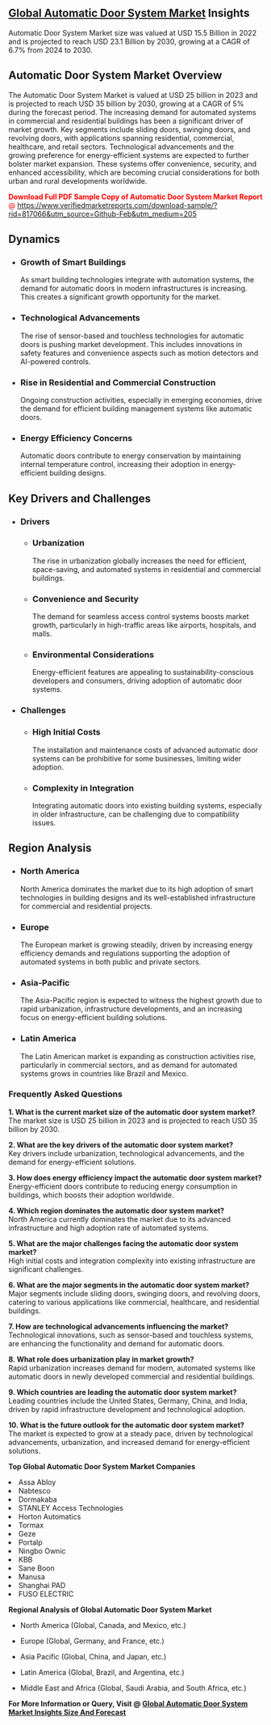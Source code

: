 <h2><a href="https://www.verifiedmarketreports.com/download-sample/?rid=817066&amp;utm_source=Github&amp;utm_medium=205" target="_blank">Global Automatic Door System Market</a> Insights</h2><p>Automatic Door System Market size was valued at USD 15.5 Billion in 2022 and is projected to reach USD 23.1 Billion by 2030, growing at a CAGR of 6.7% from 2024 to 2030.</p><p> <h2>Automatic Door System Market Overview</h2> <p>The Automatic Door System Market is valued at USD 25 billion in 2023 and is projected to reach USD 35 billion by 2030, growing at a CAGR of 5% during the forecast period. The increasing demand for automated systems in commercial and residential buildings has been a significant driver of market growth. Key segments include sliding doors, swinging doors, and revolving doors, with applications spanning residential, commercial, healthcare, and retail sectors. Technological advancements and the growing preference for energy-efficient systems are expected to further bolster market expansion. These systems offer convenience, security, and enhanced accessibility, which are becoming crucial considerations for both urban and rural developments worldwide.</p> <p><p><span class=""><span style="color: #ff0000;"><strong>Download Full PDF Sample Copy of Automatic Door System Market Report</strong> @ </span><a href="https://www.verifiedmarketreports.com/download-sample/?rid=817066&amp;utm_source=Github-Feb&amp;utm_medium=205" target="_blank">https://www.verifiedmarketreports.com/download-sample/?rid=817066&amp;utm_source=Github-Feb&amp;utm_medium=205</a></span></p></p> <h2>Dynamics</h2> <ul> <li><h3>Growth of Smart Buildings</h3> As smart building technologies integrate with automation systems, the demand for automatic doors in modern infrastructures is increasing. This creates a significant growth opportunity for the market.</li> <li><h3>Technological Advancements</h3> The rise of sensor-based and touchless technologies for automatic doors is pushing market development. This includes innovations in safety features and convenience aspects such as motion detectors and AI-powered controls.</li> <li><h3>Rise in Residential and Commercial Construction</h3> Ongoing construction activities, especially in emerging economies, drive the demand for efficient building management systems like automatic doors.</li> <li><h3>Energy Efficiency Concerns</h3> Automatic doors contribute to energy conservation by maintaining internal temperature control, increasing their adoption in energy-efficient building designs.</li> </ul> <h2>Key Drivers and Challenges</h2> <ul> <li><h3>Drivers</h3> <ul> <li><h3>Urbanization</h3> The rise in urbanization globally increases the need for efficient, space-saving, and automated systems in residential and commercial buildings.</li> <li><h3>Convenience and Security</h3> The demand for seamless access control systems boosts market growth, particularly in high-traffic areas like airports, hospitals, and malls.</li> <li><h3>Environmental Considerations</h3> Energy-efficient features are appealing to sustainability-conscious developers and consumers, driving adoption of automatic door systems.</li> </ul> </li> <li><h3>Challenges</h3> <ul> <li><h3>High Initial Costs</h3> The installation and maintenance costs of advanced automatic door systems can be prohibitive for some businesses, limiting wider adoption.</li> <li><h3>Complexity in Integration</h3> Integrating automatic doors into existing building systems, especially in older infrastructure, can be challenging due to compatibility issues.</li> </ul> </li> </ul> <h2>Region Analysis</h2> <ul> <li><h3>North America</h3> North America dominates the market due to its high adoption of smart technologies in building designs and its well-established infrastructure for commercial and residential projects.</li> <li><h3>Europe</h3> The European market is growing steadily, driven by increasing energy efficiency demands and regulations supporting the adoption of automated systems in both public and private sectors.</li> <li><h3>Asia-Pacific</h3> The Asia-Pacific region is expected to witness the highest growth due to rapid urbanization, infrastructure developments, and an increasing focus on energy-efficient building solutions.</li> <li><h3>Latin America</h3> The Latin American market is expanding as construction activities rise, particularly in commercial sectors, and as demand for automated systems grows in countries like Brazil and Mexico.</li> </ul> <h3>Frequently Asked Questions</h3> <p><strong>1. What is the current market size of the automatic door system market?</strong><br> The market size is USD 25 billion in 2023 and is projected to reach USD 35 billion by 2030.</p> <p><strong>2. What are the key drivers of the automatic door system market?</strong><br> Key drivers include urbanization, technological advancements, and the demand for energy-efficient solutions.</p> <p><strong>3. How does energy efficiency impact the automatic door system market?</strong><br> Energy-efficient doors contribute to reducing energy consumption in buildings, which boosts their adoption worldwide.</p> <p><strong>4. Which region dominates the automatic door system market?</strong><br> North America currently dominates the market due to its advanced infrastructure and high adoption rate of automated systems.</p> <p><strong>5. What are the major challenges facing the automatic door system market?</strong><br> High initial costs and integration complexity into existing infrastructure are significant challenges.</p> <p><strong>6. What are the major segments in the automatic door system market?</strong><br> Major segments include sliding doors, swinging doors, and revolving doors, catering to various applications like commercial, healthcare, and residential buildings.</p> <p><strong>7. How are technological advancements influencing the market?</strong><br> Technological innovations, such as sensor-based and touchless systems, are enhancing the functionality and demand for automatic doors.</p> <p><strong>8. What role does urbanization play in market growth?</strong><br> Rapid urbanization increases demand for modern, automated systems like automatic doors in newly developed commercial and residential buildings.</p> <p><strong>9. Which countries are leading the automatic door system market?</strong><br> Leading countries include the United States, Germany, China, and India, driven by rapid infrastructure development and technological adoption.</p> <p><strong>10. What is the future outlook for the automatic door system market?</strong><br> The market is expected to grow at a steady pace, driven by technological advancements, urbanization, and increased demand for energy-efficient solutions.</p> </p><p><strong>Top Global Automatic Door System Market Companies</strong></p><div data-test-id=""><p><li>Assa Abloy</li><li> Nabtesco</li><li> Dormakaba</li><li> STANLEY Access Technologies</li><li> Horton Automatics</li><li> Tormax</li><li> Geze</li><li> Portalp</li><li> Ningbo Ownic</li><li> KBB</li><li> Sane Boon</li><li> Manusa</li><li> Shanghai PAD</li><li> FUSO ELECTRIC</li></p><div><strong>Regional Analysis of&nbsp;Global Automatic Door System Market</strong></div><ul><li dir="ltr"><p dir="ltr">North America&nbsp;(Global, Canada, and Mexico, etc.)</p></li><li dir="ltr"><p dir="ltr">Europe (Global, Germany, and France, etc.)</p></li><li dir="ltr"><p dir="ltr">Asia Pacific&nbsp;(Global, China, and Japan, etc.)</p></li><li dir="ltr"><p dir="ltr">Latin America&nbsp;(Global, Brazil, and Argentina, etc.)</p></li><li dir="ltr">Middle East and Africa&nbsp;(Global, Saudi Arabia, and South Africa, etc.)</li></ul><p><strong>For More Information or Query, Visit @&nbsp;</strong><strong><a href="https://www.verifiedmarketreports.com/product/automatic-door-system-market/?utm_source=Github&amp;utm_medium=205" target="_blank">Global Automatic Door System Market Insights Size And Forecast</a></strong></p></div>
